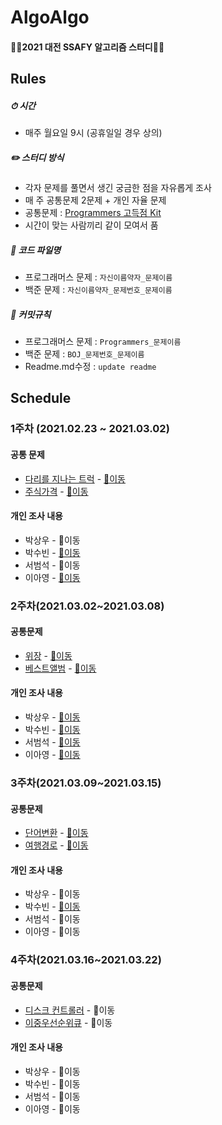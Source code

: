 # AlgoAlgo

#### 👩‍💻2021 대전 SSAFY 알고리즘 스터디👨‍💻

## Rules

##### ⏱ 시간

- 매주 월요일 9시 (공휴일일 경우 상의)

##### ✏️ 스터디 방식

- 각자 문제를 풀면서 생긴 궁금한 점을 자유롭게 조사
- 매 주 공통문제 2문제 + 개인 자율 문제
- 공통문제 : [Programmers 고득점 Kit](https://programmers.co.kr/learn/challenges)
- 시간이 맞는 사람끼리 같이 모여서 품

##### 📝 코드 파일명

- 프로그래머스 문제 : `자신이름약자_문제이름`
- 백준 문제 : `자신이름약자_문제번호_문제이름`

##### 📜 커밋규칙

- 프로그래머스 문제 : `Programmers_문제이름`
- 백준 문제 : `BOJ_문제번호_문제이름`
- Readme.md수정 : `update readme` 

## Schedule

### 1주차 (2021.02.23 ~ 2021.03.02)

#### 공통 문제

- [다리를 지나는 트럭](https://programmers.co.kr/learn/courses/30/lessons/42583) - [📁이동](https://github.com/LeeA0/AlgoAlgo/tree/main/Programmers/Stack&Queue/다리를지나는트럭)
- [주식가격](https://programmers.co.kr/learn/courses/30/lessons/42584) - [📁이동](https://github.com/LeeA0/AlgoAlgo/tree/main/Programmers/Stack&Queue/주식가격)

#### 개인 조사 내용

- 박상우 - 📖이동
- 박수빈 - [📖이동](https://github.com/LeeA0/AlgoAlgo/blob/main/Note/devtitch/DoubleStackQueue.md)
- 서범석 - 📖이동
- 이아영 - [📖이동](https://github.com/LeeA0/AlgoAlgo/blob/main/Note/LeeA0/1주차/note.md)

### 2주차(2021.03.02~2021.03.08)

#### 공통문제

- [위장](https://programmers.co.kr/learn/courses/30/lessons/42578) - [📁이동](https://github.com/LeeA0/AlgoAlgo/tree/main/Programmers/Hash/위장)
- [베스트앨범](https://programmers.co.kr/learn/courses/30/lessons/42579) - [📁이동](https://github.com/LeeA0/AlgoAlgo/tree/main/Programmers/Hash/베스트앨범)

#### 개인 조사 내용

- 박상우 - [📖이동](https://github.com/LeeA0/AlgoAlgo/blob/main/Note/upswp/HashMap%20공식문서로%20알아보기.md)
- 박수빈 - [📖이동](https://github.com/LeeA0/AlgoAlgo/blob/main/Note/devtitch/BinaryTreeTraversals.md)
- 서범석 - [📖이동](https://github.com/LeeA0/AlgoAlgo/blob/main/Note/callipenguin/2주차_note.md)
- 이아영 - [📖이동](https://github.com/LeeA0/AlgoAlgo/blob/main/Note/LeeA0/2주차/note.md)

### 3주차(2021.03.09~2021.03.15)

#### 공통문제

- [단어변환](https://programmers.co.kr/learn/courses/30/lessons/43163) - [📁이동](https://github.com/LeeA0/AlgoAlgo/tree/main/Programmers/DFS&BFS/단어변환)
- [여행경로](https://programmers.co.kr/learn/courses/30/lessons/43164) - [📁이동](https://github.com/LeeA0/AlgoAlgo/tree/main/Programmers/DFS&BFS/여행경로)

#### 개인 조사 내용

- 박상우 - 📖이동
- 박수빈 - [📖이동](https://github.com/LeeA0/AlgoAlgo/blob/main/Note/devtitch/AnagramTest.md)
- 서범석 - 📖이동
- 이아영 - 📖이동

### 4주차(2021.03.16~2021.03.22)

#### 공통문제

- [디스크 컨트롤러](https://programmers.co.kr/learn/courses/30/lessons/42627) - 📁이동
- [이중우선순위큐](https://programmers.co.kr/learn/courses/30/lessons/42628) - 📁이동

#### 개인 조사 내용

- 박상우 - 📖이동
- 박수빈 - 📖이동
- 서범석 - 📖이동
- 이아영 - 📖이동
